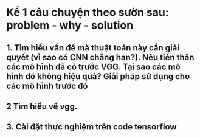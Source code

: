 # Kể 1 câu chuyện theo sườn sau: problem - why - solution

## 1. Tìm hiểu vấn đề mà thuật toán này cần giải quyết (vì sao có CNN chẳng hạn?). Nêu tiền thân các mô hình đã có trước VGG. Tại sao các mô hình đó không hiệu quả? Giải pháp sử dụng cho các mô hình trước đó

## 2 Tìm hiểu về vgg.

## 3. Cài đặt thực nghiệm trên code tensorflow

